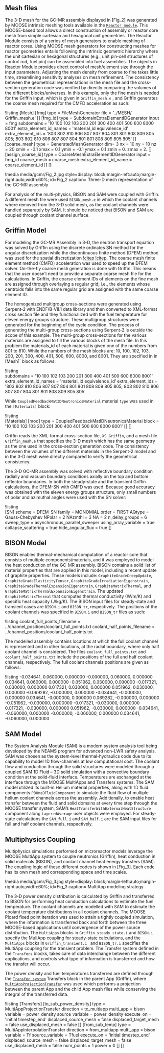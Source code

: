 ## Mesh files

The 3-D mesh for the GC-MR assembly displayed in [Fig_2] was generated by MOOSE intrinsic meshing tools available in the [`Reactor module`](https://mooseframework.inl.gov/modules/reactor/index.html). This MOOSE-based tool allows a direct construction of assembly or reactor core mesh from simple cartesian and hexagonal unit geometries. The Reactor Module consists of a series of mesh generators to enable meshing of reactor cores. Using MOOSE mesh generators for constructing meshes for reactor geometries entails following the intrinsic geometric hierarchy where the unit cartesian or hexagonal structures (e.g., unit pin-cell structures of control rod, fuel pin) can be assembled into fuel assemblies. The objects in Reactor Module provides direct control of mesh/element size through the input parameters. Adjusting the mesh density from coarse to fine takes little time, streamlining sensitivity analyses on mesh refinement. The consistency between the geometrical representations in the mesh file and the cross-section generation code was verified by directly comparing the volumes of the different blocks/universes. In this example, only the fine mesh is needed for the Griffin input, which is given in `Griffin_mesh.e` , and Griffin generates the coarse mesh required for the CMFD acceleration as such:

!listing
[Mesh]
  [fmg]
    type = FileMeshGenerator
    file = '../MESH/ Griffin_mesh.e'
  []
  [fmg_id]
    type = SubdomainExtraElementIDGenerator
    input = fmg
    subdomains = '10 100 102 103 200 201 300 400 401 500 600 8000 8001'
    extra_element_id_names = 'material_id equivalence_id'
    extra_element_ids = '803 802 810 806 807 807 804 801 801 808 809 805 805;
                         803 802 810 806 807 807 804 801 801 808 809 805 805'
  []
  [coarse_mesh]
    type = GeneratedMeshGenerator
    dim= 3
    nx = 10
    ny = 10
    nz = 20
    xmin = -0.1
    xmax =  0.1
    ymin = -0.1
    ymax =  0.1
    zmin =  0.
    zmax =  2.
  []
  [assign_coarse_id]
    type = CoarseMeshExtraElementIDGenerator
    input = fmg_id
    coarse_mesh = coarse_mesh
    extra_element_id_name = coarse_element_id
  []
[]

!media media/gcmr/Fig_2.jpg
      style=display: block;margin-left:auto;margin-right:auto;width:60%;
      id=Fig_2
      caption= Three-D mesh representation of the GC-MR assembly

For analysis of the multi-physics, BISON and SAM were coupled with Griffin. A different mesh file were used `BISON_mesh.e` in which the coolant channels where removed from the 3-D solid mesh, as the coolant channels were handled separately by SAM. It should be noticed that BISON and SAM are coupled through coolant channel surface.   


## Griffin Model 


For modeling the GC-MR Assembly in 3-D, the neutron transport equation was solved by Griffin using the discrete ordinates SN method for the angular discretization while the discontinuous finite method (DFEM) method was used for the spatial discretization [!citep](Ahmed_ANS_2022) [!citep](Nicolas_ANS_2022). The coarse mesh finite element method (CMFD) acceleration was used to speed up the DFEM solver. On-the-fly coarse mesh generation is done with Griffin. This means that the user doesn’t need to provide a separate coarse mesh file for the calculations.  In Griffin, the coarse element IDs of elements on the fine mesh are assigned through overlaying a regular grid, i.e., the elements whose centroids falls into the same regular grid are assigned with the same coarse element ID. 

The homogenized multigroup cross-sections were generated using Serpent-2 with ENDF/B-VII.1 data library and then converted to XML-format cross section file and they functionalized with the fuel temperature for eleven energy groups structure. These multigroup structures were generated for the beginning of the cycle condition.  The process of generating the multi-group cross-sections using Serpent-2 is outside the scope of this example. The multi-group cross-sections for the various materials are assigned to fill the various blocks of the mesh file.  In this problem the materials_id of each material is given one of the numbers from 801 to 810. While the numbers of the mesh blocks are: 10, 100, 102, 103, 200, 201, 300, 400, 401, 500, 600, 8000, and 8001.  They are specified in in [Mesh]` block as follows:


!listing  
subdomains = '10 100 102 103 200 201 300 400 401 500 600 8000 8001'
extra_element_id_names = 'material_id equivalence_id'
extra_element_ids = '803 802 810 806 807 807 804 801 801 808 809 805 805;
                     803 802 810 806 807 807 804 801 801 808 809 805 805'

While `CoupledFeedbackMatIDNeutronicsMaterial` material `type` was used in the `[Materials]`
block:
 

!listing  
[Materials]
  [mod]
    type = CoupledFeedbackMatIDNeutronicsMaterial
    block = '10 100 102 103 200 201 300 400 401 500 600 8000 8001'
  []
[]

Griffin reads the XML-format cross-section file, `XS_Griffin`, and a mesh file `Griffin_mesh.e` that specifies the 3-D mesh which has the same geometry as the one used in the cross-section generation code. The consistency between the volumes of the different materials in the Serpent-2 model and in the 3-D mesh were directly compared to verify the geometrical consistency. 

The 3-D GC-MR assembly was solved with reflective boundary condition radially and vacuum boundary conditions axially on the top and bottom reflector boundaries. In both the steady-state and the transient Griffin calculations, the DFEM-SN with CMFD was used. Because good accuracy was obtained with the eleven energy groups structure, only small numbers of polar and azimuthal angles were used with the SN solver: 

!listing  
[SN]
    scheme = DFEM-SN
    family = MONOMIAL
    order = FIRST
    AQtype = Gauss-Chebyshev
    NPolar = 2
    NAzmthl = 3
    NA = 2
    n_delay_groups = 6
    sweep_type = asynchronous_parallel_sweeper
    using_array_variable = true
    collapse_scattering  = true
    hide_angular_flux = true
[]


## BISON Model 

BISON enables thermal-mechanical computation of a reactor core that consists of multiple components/materials, and it was employed to model the heat conduction of the GC-MR assembly. BISON contains a solid list of material properties that are applied in this model, including a recent update of graphite properties. These models include: `GraphiteGradeCreepUpdate`, `GraphiteGradeElasticityTensor`, `GraphiteGradeIrradiationEigenstrain`, `GraphiteGradeThermalExpansionEigenstrain`, `GraphiteMatrixThermal`, and `GraphiteMatrixThermalExpansionEigenstrain`. The updated `GraphiteMatrixThermal` that computes thermal conductivity (W/m/K) and specific heat capacity (J/kg/K). The BISON input files for steady-state and transient cases are `BISON.i` and `BISON_tr`, respectively. The positions of the coolant channels was specified in `BISON.i` and `BISON_tr` files as such:    


!listing
coolant_full_points_filename = ../channel_positions/coolant_full_points.txt
coolant_half_points_filename = ../channel_positions/coolant_half_points.txt 

The modelled assembly contains locations at which the full coolant channel is represented and in other locations, at the radial boundary, where only half coolant channel is considered. The files `coolant_full_points.txt` and `coolant_half_points.txt` include the positions of the full and half coolant channels, respectively. The full coolant channels positions are given as follows: 

!listing
-0.034641, 0.060000, 0.000000
-0.000000, 0.060000, 0.000000
0.034641, 0.060000, 0.000000
-0.051962, 0.030000, 0.000000
-0.017321, 0.030000, 0.000000
0.017321, 0.030000, 0.000000
0.051962, 0.030000, 0.000000
-0.069282, -0.000000, 0.000000
-0.034641, -0.000000, 0.000000
0.034641, -0.000000, 0.000000
0.069282, -0.000000, 0.000000
-0.051962, -0.030000, 0.000000
-0.017321, -0.030000, 0.000000
0.017321, -0.030000, 0.000000
0.051962, -0.030000, 0.000000
-0.034641, -0.060000, 0.000000
-0.000000, -0.060000, 0.000000
0.034641, -0.060000, 0.000000


## SAM Model 

The System Analysis Module (SAM) is a modern system analysis tool being developed by the NEAMS program for advanced non-LWR safety analysis. SAM was chosen as the system-level thermal-hydraulics code due to its capability to model 1D flow-channels at low computational cost. The coolant flow and conduction through the solid structures were modeled through a coupled SAM 1D Fluid – 3D solid simulation with a convective boundary condition at the solid-fluid interface. Temperatures are exchanged at the interface through the MOOSE MultiApps and Transfers systems. The SAM model utilized its built-in Helium material properties, along with 1D fluid components `PBOneDFluidComponent` to simulate the fluid flow of multiple helium coolant channels across the assembly. Additionally, to enable heat transfer between the fluid and solid domains at every time step through the MOOSE transfer system, SAM’s `HeatTransferWithExternalHeatStructure` component along `LayeredAverage` user objects were employed. For steady-state calculations the `SAM_full.i` and `SAM_half.i` are the SAM input files for full and half coolant channels, respectively. 


## Multiphysics Coupling 

Multiphysics simulations performed on microreactor models leverage the MOOSE MultiApp system to couple neutronics (Griffin), heat conduction in solid materials (BISON), and coolant channel heat energy transfers (SAM). The coupling logic of these different codes is shown in [Fig_3]. Each code has its own mesh and corresponding space and time scales. 


!media media/gcmr/Fig_3.jpg
      style=display: block;margin-left:auto;margin-right:auto;width:60%;
      id=Fig_3
      caption= MultiApp modeling strategy


The 3-D power density distribution is calculated by Griffin and transferred to BISON for performing heat conduction calculations to estimate the fuel temperature. The coolant channels are modelled with SAM to estimate the coolant temperature distributions in all coolant channels. The MOOSE Picard fixed point iteration was used to attain a tightly coupled simulation, where the information is transferred back and forth between the three MOOSE-based applications until convergence of the power source distribution. The `MultiApps` blocks in `Griffin_steady_state.i` and `BISON.i` specify the MuliApp coupling for steady-state calculations, and the `MultiApps` blocks in `Griffin_transient.i ` and 
`BISON_tr.i` specifies the MultiApp coupling for the transient problem. The Transfer system defined in the `Transfers` blocks, takes care of data interchange between the different applications, and controls what type of information is transferred and how the transfer will occur. 

The power density and fuel temperatures transferred are defined through the [`Transfer system`](https://mooseframework.inl.gov/virtual_test_bed/docs/PRs/170/site/resources/multiapps_chps/chp_6_transfers.html) Transfers block in the parent App (Griffin), where [`MultiAppProjectionTransfer`](https://mooseframework.inl.gov/source/transfers/MultiAppProjectionTransfer.html) was used which performs a projection between the parent App and the child App mesh files while conserving the integral of the transferred data. 

!listing
[Transfers]
  [to_sub_power_density]
    type = MultiAppProjectionTransfer
    direction = to_multiapp
    multi_app = bison
    variable = power_density
    source_variable = power_density
    execute_on = 'initial timestep_end'
    displaced_source_mesh = false
    displaced_target_mesh = false
    use_displaced_mesh = false
  []
  [from_sub_temp]
    type = MultiAppInterpolationTransfer
    direction = from_multiapp
    multi_app = bison
    variable = Tf
    source_variable = Tfuel
    execute_on = 'initial timestep_end'
    displaced_source_mesh = false
    displaced_target_mesh = false
    use_displaced_mesh = false
    num_points = 1 
    power = 0 
  []
[]
